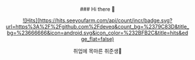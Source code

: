 <center>### Hi there 👋

[![Hits](https://hits.seeyoufarm.com/api/count/incr/badge.svg?
url=https%3A%2F%2Fgithub.com%2Fdeveq&count_bg=%2379C83D&title_bg=%23666666&icon=android.svg&icon_color=%232BFB2C&title=hits&edge_flat=false)](https://hits.seeyoufarm.com)

취업에 목마른 취준생🌱</center>

<!--

**deveq/deveq** is a ✨ _special_ ✨ repository because its `README.md` (this file) appears on your GitHub profile.

Here are some ideas to get you started:

- 🔭 I’m currently working on ...
- 🌱 I’m currently learning ...
- 👯 I’m looking to collaborate on ...
- 🤔 I’m looking for help with ...
- 💬 Ask me about ...
- 📫 How to reach me: ...
- 😄 Pronouns: ...
- ⚡ Fun fact: ...
-->


